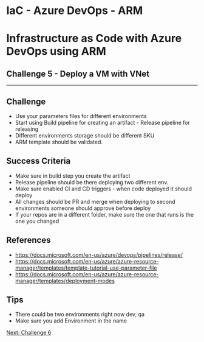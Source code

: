 # IaC - Azure DevOps - ARM
# Infrastructure as Code with Azure DevOps using ARM

## Challenge 5 - Deploy a VM with VNet
---

## Challenge
- Use your parameters files for different environments
- Start using Build pipeline for creating an artifact - Release pipeline for releasing
- Different environments storage should be different SKU
- ARM template should be validated.

## Success Criteria
- Make sure in build step you create the artifact
- Release pipeline should be there deploying two different env.
- Make sure enabled CI and CD triggers - when code deployed it should deploy
- All changes should be PR and merge when deploying to second environments someone should approve before deploy
- If your repos are in a different folder, make sure the one that runs is the one you changed

## References
- https://docs.microsoft.com/en-us/azure/devops/pipelines/release/
- https://docs.microsoft.com/en-us/azure/azure-resource-manager/templates/template-tutorial-use-parameter-file
- https://docs.microsoft.com/en-us/azure/azure-resource-manager/templates/deployment-modes

## Tips
- There could be two environments right now dev, qa
- Make sure you add Environment in the name

[Next: Challenge 6](../Challenge6)
